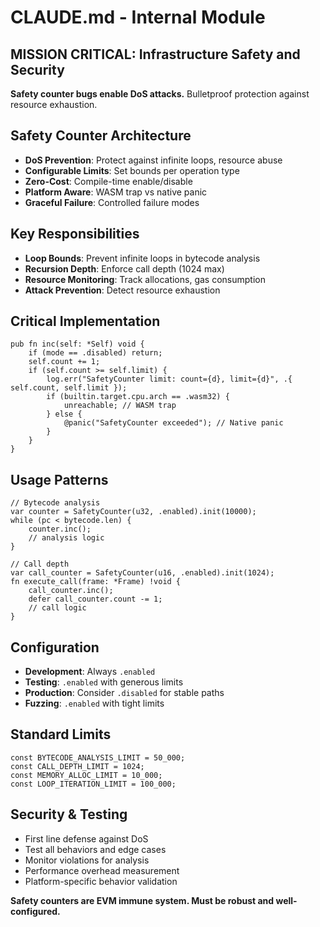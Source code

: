 # CLAUDE.md - Internal Module

## MISSION CRITICAL: Infrastructure Safety and Security
**Safety counter bugs enable DoS attacks.** Bulletproof protection against resource exhaustion.

## Safety Counter Architecture
- **DoS Prevention**: Protect against infinite loops, resource abuse
- **Configurable Limits**: Set bounds per operation type
- **Zero-Cost**: Compile-time enable/disable
- **Platform Aware**: WASM trap vs native panic
- **Graceful Failure**: Controlled failure modes

## Key Responsibilities
- **Loop Bounds**: Prevent infinite loops in bytecode analysis
- **Recursion Depth**: Enforce call depth (1024 max)
- **Resource Monitoring**: Track allocations, gas consumption
- **Attack Prevention**: Detect resource exhaustion

## Critical Implementation
```zig
pub fn inc(self: *Self) void {
    if (mode == .disabled) return;
    self.count += 1;
    if (self.count >= self.limit) {
        log.err("SafetyCounter limit: count={d}, limit={d}", .{ self.count, self.limit });
        if (builtin.target.cpu.arch == .wasm32) {
            unreachable; // WASM trap
        } else {
            @panic("SafetyCounter exceeded"); // Native panic
        }
    }
}
```

## Usage Patterns
```zig
// Bytecode analysis
var counter = SafetyCounter(u32, .enabled).init(10000);
while (pc < bytecode.len) {
    counter.inc();
    // analysis logic
}

// Call depth
var call_counter = SafetyCounter(u16, .enabled).init(1024);
fn execute_call(frame: *Frame) !void {
    call_counter.inc();
    defer call_counter.count -= 1;
    // call logic
}
```

## Configuration
- **Development**: Always `.enabled`
- **Testing**: `.enabled` with generous limits
- **Production**: Consider `.disabled` for stable paths
- **Fuzzing**: `.enabled` with tight limits

## Standard Limits
```zig
const BYTECODE_ANALYSIS_LIMIT = 50_000;
const CALL_DEPTH_LIMIT = 1024;
const MEMORY_ALLOC_LIMIT = 10_000;
const LOOP_ITERATION_LIMIT = 100_000;
```

## Security & Testing
- First line defense against DoS
- Test all behaviors and edge cases
- Monitor violations for analysis
- Performance overhead measurement
- Platform-specific behavior validation

**Safety counters are EVM immune system. Must be robust and well-configured.**